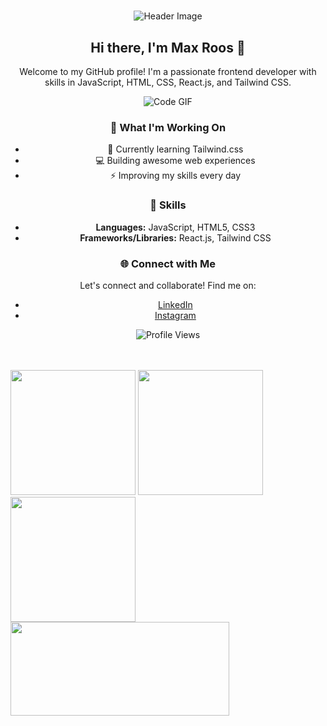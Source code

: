 # 

<div align="center">
  <img src="header.png" alt="Header Image">

  ## Hi there, I'm Max Roos 👋

  <p>Welcome to my GitHub profile! I'm a passionate frontend developer with skills in JavaScript, HTML, CSS, React.js, and Tailwind CSS.</p>

  <img src="code.gif" alt="Code GIF">

  ### 🚀 What I'm Working On

  - 🌱 Currently learning Tailwind.css
  - 💻 Building awesome web experiences
  - ⚡️ Improving my skills every day

  ### 💼 Skills

  - **Languages:** JavaScript, HTML5, CSS3
  - **Frameworks/Libraries:** React.js, Tailwind CSS

  ### 🌐 Connect with Me

  Let's connect and collaborate! Find me on:
  
  - [LinkedIn](https://www.linkedin.com/in/max-roos-010a951b4/)
  - [Instagram](https://www.instagram.com/maxroos_/)

  ![Profile Views](https://visitor-badge.glitch.me/badge?page_id=MaxRoos04.MaxRoos04)

</div>

</br>
</br>
<img src="https://pluralsight2.imgix.net/paths/images/javascript-542e10ea6e.png" width="200" height="200" /> 
<img src="https://cdn.pixabay.com/photo/2017/08/05/11/16/logo-2582748_640.png" width="200" height="200" />
<img src="https://cdn.pixabay.com/photo/2017/08/05/11/16/logo-2582747_1280.png" width="200" height="200" />
<img src="https://camo.githubusercontent.com/6433ae2acf0465f470f2ddb9b058d866ce2d4fc96b894954f882c2075f22981f/68747470733a2f2f696d6167652e6962622e636f2f695748724b6e2f72656163745f6e61746976655f7461696c77696e642e706e67" width="350" height="150" />
</br>
